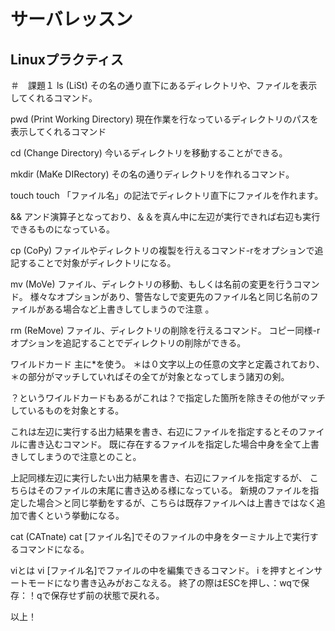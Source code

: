 # サーバレッスン
Linuxプラクティス
-----------------
＃　課題１
ls (LiSt)
その名の通り直下にあるディレクトリや、ファイルを表示してくれるコマンド。

pwd (Print Working Directory)
現在作業を行なっているディレクトリのパスを表示してくれるコマンド

cd (Change Directory)
今いるディレクトリを移動することができる。

mkdir (MaKe DIRectory)
その名の通りディレクトリを作れるコマンド。

touch
touch 「ファイル名」の記法でディレクトリ直下にファイルを作れます。

&&
アンド演算子となっており、＆＆を真ん中に左辺が実行できれば右辺も実行できるものになっている。

cp (CoPy)
ファイルやディレクトリの複製を行えるコマンド-rをオプションで追記することで対象がディレクトリになる。

mv (MoVe)
ファイル、ディレクトリの移動、もしくは名前の変更を行うコマンド。
様々なオプションがあり、警告なしで変更先のファイル名と同じ名前のファイルがある場合など上書きしてしまうので注意
。

rm (ReMove)
ファイル、ディレクトリの削除を行えるコマンド。
コピー同様-rオプションを追記することでディレクトリの削除ができる。

ワイルドカード
主に*を使う。
＊は０文字以上の任意の文字と定義されており、＊の部分がマッチしていればその全てが対象となってしまう諸刃の剣。

？というワイルドカードもあるがこれは？で指定した箇所を除きその他がマッチしているものを対象とする。

>
これは左辺に実行する出力結果を書き、右辺にファイルを指定するとそのファイルに書き込むコマンド。
既に存在するファイルを指定した場合中身を全て上書きしてしまうので注意とのこと。

>>
上記同様左辺に実行したい出力結果を書き、右辺にファイルを指定するが、
こちらはそのファイルの末尾に書き込める様になっている。
新規のファイルを指定した場合＞と同じ挙動をするが、こちらは既存ファイルへは上書きではなく追加で書くという挙動になる。

cat (CATnate)
cat [ファイル名]でそのファイルの中身をターミナル上で実行するコマンドになる。

viとは
vi [ファイル名]でファイルの中を編集できるコマンド。
i を押すとインサートモードになり書き込みがおこなえる。
終了の際はESCを押し、：wqで保存：！qで保存せず前の状態で戻れる。

以上！
